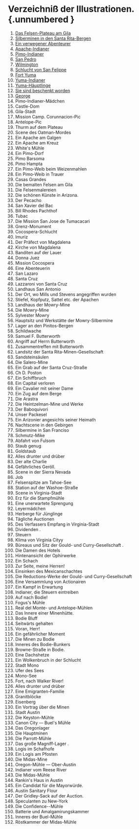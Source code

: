 # Verzeichniß der Illustrationen. {.unnumbered }

1. [Das Felsen-Plateau am Gila](ch004.xhtml#b004)
2. [Silberminen in den Santa Rita-Bergen](ch004.xhtml#b008)
3. [Ein verwegener Abenteurer](ch004.xhtml#b009)
4. [Apache-Indianer](ch004.xhtml#b014)
5. [Pimo-Indianer](ch005.xhtml#b019)
6. [San Pedro](ch005.xhtml#b021)
7. [Wilmington](ch005.xhtml#b023)
8. [Schlucht von San Felippe](ch005.xhtml#b030)
9. [Fort Yuma](ch003.xhtml#b000)
10. [Yuma-Indianer](ch007.xhtml#b046)
11. [Yuma-Häuptlinge](ch007.xhtml#b048)
12. [Sie sind beschenkt worden](ch007.xhtml#b049)
13. [George](ch007.xhtml#b050)
14. Pimo-Indianer-Mädchen
15. Castle-Dom
16. Gila-Stadt
17. Mission Camp. Corunnacion-Pic
18. Antelope-Pic
19. Thurm auf dem Plateau
20. Scene des Oatman-Mordes
21. Ein Apache am Galgen
22. Ein Apache am Kreuz
23. White's Mühle
24. Ein Pimo-Dorf
25. Pimo Barsoma
26. Pimo Hampta
27. Ein Pimo-Weib beim Weizenmahlen
28. Ein Pimo-Weib in Trauer
29. Casas Grandes
30. Die bemalten Felsen am Gila
31. Die Felsenmalereien
32. Die schönen Künste in Arizona.
33. Der Pecacho
37. San Xavier del Bac
38. Bill Rhodes Pachthof
39. Tubac
40. Die Mission San Jose de Tumacacari
41. Grenz-Monument
42. Cocospera-Schlucht
43. Imuriz
44. Der Präfect von Magdalena
45. Kirche von Magdalena
46. Banditen auf der Lauer
47. Donna Juez
48. Mission Cocospera
19. Eine Abenteuerin
50. San Lazaro
51. Santa Cruz
52. Lazzaroni von Santa Cruz
53. Landhaus San Antonio
54. Der Ort, wo Mills und Stevens angegriffen wurden
55. Stiefel, Kopfputz, Sattel etc. der Apachen
56. Landhaus der Mowry-Mine
57. Die Mowry-Mine
58. Sylvester Mowry
59. Hauptsitz und Werkstätte der Mowry-Silbermine
60. Lager an den Pinitos-Bergen
61. Schildwache
62. Samuel F. Butterworth
63. Angriff auf Herrn Butterworth
64. Zusammentreffen mit Butterworth
65. Landsitz der Santa Rita-Minen-Gesellschaft
66. Sandsteinsäulen
67. Die Salero-Mine
68. Ein Grab auf der Santa Cruz-Straße
69. Ch D. Poston
70. Ein Schiffbruch
71. Ein Capital verloren
72. Ein Cavalier mit seiner Dame
73. Ein Zug auf dem Berge
74. Die Arastra
75. Die Heintzelman-Mine und Werke
76. Der Baboquivori
77. Unser Packesel
78. Ein Arizonier angesichts seiner Heimath
79. Nachtscene in den Gebirgen
80. Silbermine in San Franciso
81. Schmutz-Mike
82. Abfahrt von Fulsom
83. Staub genug
84. Goldstaub
85. Alles drunter und drüber
86. Der alte Charlie
87. Gefährliches Geröll.
88. Scene in der Sierra Nevada
89. Job
90. Felsenspitze am Tahoe-See
91. Station auf der Washoe-Straße
92. Scene in Virginia-Stadt
93. Erz für die Stampfmühle
94. Eine unerwartete Sprengung
95. Leyermädchen
96. Herberge für Jünglinge
97. Tägliche Auctionen
98. Des Verfassers Empfang in Virginia-Stadt
99. Dividenden .
100. Steuern
101. Klima von Virginia Cityy
102. Büreaus und Sitz der Gould- und Curry-Gesellschaft .
103. Die Damen des Hotels
104. Hintenansicht der Ophirwerke
105. Ein Schach
106. Zur Seite, meine Herren!
107. Einsinken des Mexicanschachtes
108. Die Reductions-Werke der Gould- und Curry-Gesellschaft
109. Eine Versammlung von Actionairen
110. Ein Kampf in Erwartung
111. Indianer, die Steuern eintreiben
112. Auf nach Bodie!
113. Fogus's Mühle
114. Real del Monte- und Antelope-Mühlen
115. Das Innere einer Minenhütte.
116. Bodie Bluff
117. Seitwärts gehalten
118. Voran, Herr!
119. Ein gefährlicher Moment
120. Die Minen zu Bodie
121. Inneres des Bodie-Bunkers
122. Browne-Straße in Bodie.
123. Eine Dachshetze
124. Ein Wolkenbruch in der Schlucht
125. Stadt Mono
126. Ufer des Sees
127. Mono-See
128. Fort, nach Walker River!
129. Alles drunter und drüber
130. Eine Emigranten-Familie
131. Granitblöcke
182. Eisenberg
133. Ein Vortrag über die Minen
134. Stadt Austin
135. Die Keyston-Mühle
136. Canon City — Buel's Mühle
137. Das Oregonlager
138. Die Hauptminen
139. Die Parrott-Mühle
140. Das große Magniff-Lager .
141. Logis im Schafhofe
142. Ein Logis am Pfosten
143. Die Midas-Mine
144. Oregon-Mühle — Ober-Austin
145. Indianer vom Reese River
146. Die Midas-Mühle
147. Rankin's Haus in Austin
148. Ein Candidat für die Mayorwürde.
149. Austin Sanitary Flour
150. Der Gridley-Sack auf der Auction.
151. Speculanten zu New-York
152. Die Confidence--Mühle
153. Batterie und Amalgamirungskammer
154. Inneres der Buel-Mühle
155. Röstkammer der Midas-Mühle
